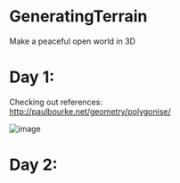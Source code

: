 # GeneratingTerrain
Make a peaceful open world in 3D

# Day 1:
Checking out references: <br />
http://paulbourke.net/geometry/polygonise/ <br />

![image](https://user-images.githubusercontent.com/63902542/166130535-5912b393-0b55-4489-925f-bf0c3047ffec.png)

# Day 2:
